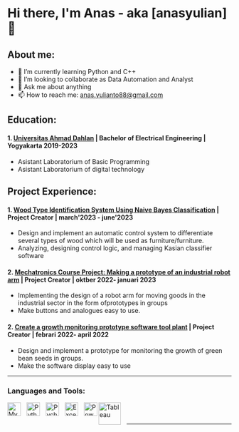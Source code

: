 # Hi there, I'm Anas - aka [anasyulian] 👋
## About me:
- 🌱 I’m currently learning Python and C++
- 👯 I’m looking to collaborate as Data Automation and Analyst
- 💬 Ask me about anything
- 📫 How to reach me: anas.yulianto88@gmail.com

## Education:

#### 1. [Universitas Ahmad Dahlan](https://uad.ac.id/en/) | Bachelor of Electrical Engineering | Yogyakarta 2019-2023
   - Asistant Laboratorium of Basic Programming
   - Asistant Laboratorium of digital technology

## Project Experience:
#### 1. [Wood Type Identification System Using Naive Bayes Classification](https://www.huawei.com) | Project Creator |  march'2023 - june'2023
   - Design and implement an automatic control system to differentiate several types of wood which will be used as furniture/furniture.
   - Analyzing, designing control logic, and managing Kasian classifier software
     
#### 2. [Mechatronics Course Project: Making a prototype of an industrial robot arm](https://portal.pln.co.id) | Project Creator | oktber 2022- januari 2023
   - Implementing the design of a robot arm for moving goods in the industrial sector in the form ofprototypes in groups
   - Make buttons and analogues easy to use.
     
#### 2. [Create a growth monitoring prototype software tool plant](https://portal.pln.co.id) | Project Creator | febrari 2022- april 2022
   - Design and implement a prototype for monitoring the growth of green bean seeds in groups.
   - Make the software display easy to use


   ---

### Languages and Tools:

[<img align="left" alt="MySQL" width="30px" src="https://cdn.jsdelivr.net/gh/devicons/devicon/icons/mysql/mysql-original.svg" style="padding-right:10px;" />][webdev]
[<img align="left" alt="Python" width="30px" src="https://upload.wikimedia.org/wikipedia/commons/thumb/c/c3/Python-logo-notext.svg/110px-Python-logo-notext.svg.png?20100317150552" style="padding-right:10px;" />][webdev]
[<img align="left" alt="Pycharm" width="30px" src="https://upload.wikimedia.org/wikipedia/commons/thumb/1/1d/PyCharm_Icon.svg/220px-PyCharm_Icon.svg.png" style="padding-right:10px;" />][webdev]
[<img align="left" alt="Excel" width="30px" src="https://is2-ssl.mzstatic.com/image/thumb/Purple126/v4/a8/fd/5a/a8fd5a84-c6f1-355f-3b9f-6e86598efaa3/XCEL.png/1200x630bb.png" style="padding-right:10px;" />][webdev]
[<img align="left" alt="Power BI" width="30px" src="https://powerbi.microsoft.com/pictures/application-logos/svg/powerbi.svg" style="padding-right:0px;" />][webdev]
[<img align="left" alt="Tableau" width="50px" src="https://logos-world.net/wp-content/uploads/2021/10/Tableau-Symbol.png" style="padding-right:10px;" />][webdev]

<br />
<br />

---




[webdev]: https://github.com/anasyuliant/anasyuliant
